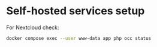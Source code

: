 # Self-hosted services setup
 
For Nextcloud check:

```bash
docker compose exec --user www-data app php occ status
```
